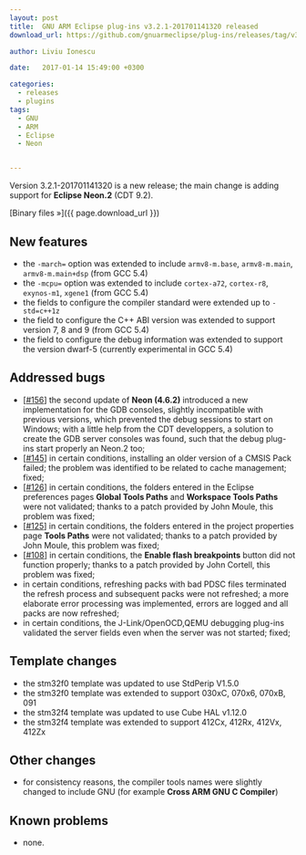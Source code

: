 ```yaml
---
layout: post
title:  GNU ARM Eclipse plug-ins v3.2.1-201701141320 released
download_url: https://github.com/gnuarmeclipse/plug-ins/releases/tag/v3.2.1-201701141320

author: Liviu Ionescu

date:   2017-01-14 15:49:00 +0300

categories:
  - releases
  - plugins
tags:
  - GNU
  - ARM
  - Eclipse
  - Neon


---
```


Version 3.2.1-201701141320 is a new release; the main change is adding support for **Eclipse Neon.2** (CDT 9.2).

[Binary files »]({{ page.download_url }})

## New features

* the `-march=` option was extended to include `armv8-m.base`, `armv8-m.main`, `armv8-m.main+dsp` (from GCC 5.4)
* the `-mcpu=` option was extended to include `cortex-a72`, `cortex-r8`, `exynos-m1`, `xgene1` (from GCC 5.4)
* the fields to configure the compiler standard were extended up to `-std=c++1z`
* the field to configure the C++ ABI version was extended to support version 7, 8 and 9 (from GCC 5.4)
* the field to configure the debug information was extended to support the  version dwarf-5 (currently experimental in GCC 5.4)

## Addressed bugs

* [[#156](https://github.com/gnuarmeclipse/plug-ins/issues/156)] the second update of **Neon (4.6.2)** introduced a new implementation for the GDB consoles, slightly incompatible with previous versions, which prevented the debug sessions to start on Windows; with a little help from the CDT developpers, a solution to create the GDB server consoles was found, such that the debug plug-ins start properly an Neon.2 too;
* [[#145](https://github.com/gnuarmeclipse/plug-ins/issues/145)] in certain conditions, installing an older version of a CMSIS Pack failed; the problem was identified to be related to cache management; fixed;
* [[#126](https://github.com/gnuarmeclipse/plug-ins/issues/126)] in certain conditions, the folders entered in the Eclipse preferences pages **Global Tools Paths** and **Workspace Tools Paths** were not validated; thanks to a patch provided by John Moule, this problem was fixed;
* [[#125](https://github.com/gnuarmeclipse/plug-ins/issues/125)] in certain conditions, the folders entered in the project properties page **Tools Paths** were not validated; thanks to a patch provided by John Moule, this problem was fixed;
* [[#108](https://github.com/gnuarmeclipse/plug-ins/issues/108)] in certain conditions, the **Enable flash breakpoints** button did not function properly; thanks to a patch provided by John Cortell, this problem was fixed;
* in certain conditions, refreshing packs with bad PDSC files terminated the refresh process and subsequent packs were not refreshed; a more elaborate error processing was implemented, errors are logged and all packs are now refreshed;
* in certain conditions, the J-Link/OpenOCD,QEMU debugging plug-ins  validated the server fields even when the server was not started; fixed;

## Template changes

* the stm32f0 template was updated to use StdPerip V1.5.0
* the stm32f0 template was extended to support 030xC, 070x6, 070xB, 091
* the stm32f4 template was updated to use Cube HAL v1.12.0
* the stm32f4 template was extended to support 412Cx, 412Rx, 412Vx, 412Zx

## Other changes

* for consistency reasons, the compiler tools names were slightly changed to include GNU (for example **Cross ARM GNU C Compiler**)

## Known problems

* none.
